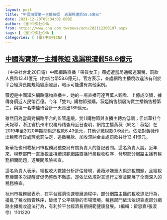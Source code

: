 ```yaml
---
layout: post
title: "中國淘寶第一主播薇婭  逃漏稅遭罰58.6億元"
date: 2021-12-20T09:34:02.000Z
author: (臺)中央社CNA
from: https://www.cna.com.tw/news/acn/202112200197.aspx
tags: [ (臺)中央社CNA ]
categories: [ (臺)中央社CNA ]
---
```

<!--1639992842000-->
[中國淘寶第一主播薇婭  逃漏稅遭罰58.6億元](https://www.cna.com.tw/news/acn/202112200197.aspx)
------

<div>
<div></div><div><p>（中央社台北20日電）中國網路直播「帶貨女王」薇婭遭當局通報逃漏稅，罰款人民幣13.41億元（約新台幣58.6億元）。官方表示，查處網路主播稅收違法有利於平台經濟長期規範健康發展，暗示可能還有其他案例。</p><p>薇婭是中國知名網路購物直播主，她的一場直播可達百萬人觀看、上億成交額，據傳身價近人民幣百億。今年「雙11」購物節預購，薇婭銷售額居淘寶主播銷售榜第二，與第一名李佳琦合計一天賣出189億元。</p><p>雖然因為當局對網路平台的監管趨嚴，雙11購物節與直播主轉為低調；但新華社今天報導，浙江省杭州市稅務局稽查局近日查明，網路主播黃薇（網名：薇婭）在2019年至2020年期間偷逃稅款6.43億元，其他少繳稅款0.6億元，依法對黃薇作出稅務行政處理處罰決定，追繳稅款、加收滯納金並處罰款共計13.41億元。</p><p>新華社也刊載杭州市稅務局稽查局有關負責人的答記者問。這名負責人說，近年來，稅務部門一直重視並持續規範網路直播行業稅收秩序，發現部分網路主播有稅務相關問題，遂展開風險核查。</p><p>這名負責人表示，經稅收大數據分析評估發現，黃薇涉嫌重大偷逃稅問題，且經稅務機關多次提醒督促仍整改不徹底，遂依法依規對其進行立案並開展了全面深入的稅務檢查。</p><p>杭州市稅務局表示，在平台經濟快速發展過程中，部分網路主播的稅收違法行為，擾亂了稅收徵管秩序，破壞了公平競爭的市場環境。稅務部門依法依規查處部分網路主播稅收違法行為，有利於平台經濟長期規範健康發展。（編輯：翟思嘉/張淑伶）1101220</p></div>
</div>
